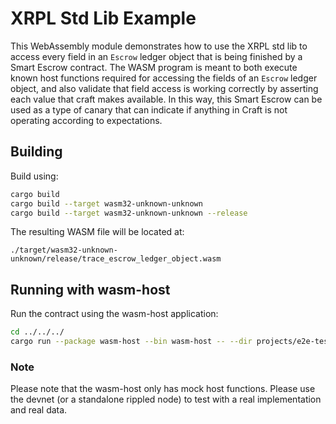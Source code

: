 # XRPL Std Lib Example

This WebAssembly module demonstrates how to use the XRPL std lib to access every field in an `Escrow` ledger object that
is being finished by a Smart Escrow contract. The WASM program is meant to both execute known host functions required
for accessing the fields of an `Escrow` ledger object, and also validate that field access is working correctly by
asserting each value that craft makes available. In this way, this Smart Escrow can be used as a type of canary that can
indicate if anything in Craft is not operating according to expectations.

## Building

Build using:

```bash
cargo build
cargo build --target wasm32-unknown-unknown
cargo build --target wasm32-unknown-unknown --release
```

The resulting WASM file will be located at:

```
./target/wasm32-unknown-unknown/release/trace_escrow_ledger_object.wasm
```

## Running with wasm-host

Run the contract using the wasm-host application:

```bash
cd ../../../
cargo run --package wasm-host --bin wasm-host -- --dir projects/e2e-tests/trace_escrow_ledger_object --project trace_escrow_ledger_object
```

### Note

Please note that the wasm-host only has mock host functions. Please use the devnet (or a standalone rippled node) to
test with a real implementation and real data.
